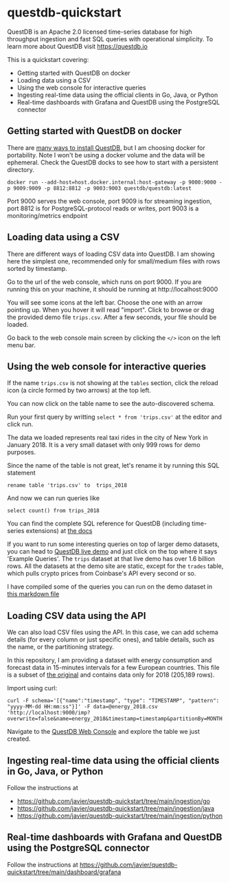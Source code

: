 # questdb-quickstart

QuestDB is an Apache 2.0 licensed time-series database for high throughput ingestion and fast SQL queries with operational simplicity. To learn more about QuestDB visit https://questdb.io

 This is a quickstart covering:

* Getting started with QuestDB on docker
* Loading data using a CSV
* Using the web console for interactive queries
* Ingesting real-time data using the official clients in Go, Java, or Python
* Real-time dashboards with Grafana and QuestDB using the PostgreSQL connector


## Getting started with QuestDB on docker

There are [many ways to install QuestDB](https://questdb.io/docs/get-started/docker/), but I am choosing docker for portability. Note I won't be using a docker volume and the data will be ephemeral. Check the QuestDB docks to see how to start with a persistent directory.

```docker run --add-host=host.docker.internal:host-gateway -p 9000:9000 -p 9009:9009 -p 8812:8812 -p 9003:9003 questdb/questdb:latest```

Port 9000 serves the web console, port 9009 is for streaming ingestion, port 8812 is for PostgreSQL-protocol reads or writes, port 9003 is a monitoring/metrics endpoint

## Loading data using a CSV

There are different ways of loading CSV data into QuestDB. I am showing here the simplest one, recommended only for small/medium files with rows sorted by timestamp.

Go to the url of the web console, which runs on port 9000. If you are running this on your machine, it should be running at http://localhost:9000

You will see some icons at the left bar. Choose the one with an arrow pointing up. When you hover it will read "import". Click to browse or drag the provided demo file `trips.csv`. After a few seconds, your file should be loaded.

Go back to the web console main screen by clicking the `</>` icon on the left menu bar.


## Using the web console for interactive queries

If the name `trips.csv` is not showing at the `tables` section, click the reload icon (a circle formed by two arrows) at the top left.

You can now click on the table name to see the auto-discovered schema.

Run your first query by writting `select * from 'trips.csv'` at the editor and click run.

The data we loaded represents real taxi rides in the city of New York in January 2018. It is a very small dataset with only 999 rows for demo purposes.

Since the name of the table is not great, let's rename it by running this SQL statement

`rename table 'trips.csv' to  trips_2018`

And now we can run queries like

`select count() from trips_2018`

You can find the complete SQL reference for QuestDB (including time-series extensions) at [the docs](https://questdb.io/docs/concept/sql-execution-order/)

If you want to run some interesting queries on top of larger demo datasets, you can head to [QuestDB live demo](https://demo.questdb.io/) and just click on the top where it says 'Example Queries'. The `trips` dataset at that live demo has over 1.6 billion rows. All the datasets at the demo site are static, except for the `trades` table, which pulls crypto prices from Coinbase's API every second or so.

I have compiled some of the queries you can run on the demo dataset in [this markdown file](./demo_queries.md)

## Loading CSV data using the API

We can also load CSV files using the API. In this case, we can add schema details (for every column or just specific ones),
and table details, such as the name, or the partitioning strategy.

In this repository, I am providing a dataset with energy consumption and forecast data in 15-minutes intervals for a few
European countries. This file is a subset of [the original](https://data.open-power-system-data.org/time_series/2020-10-06)
and contains data only for 2018 (205,189 rows).

Import using curl:

```
curl -F schema='[{"name":"timestamp", "type": "TIMESTAMP", "pattern": "yyyy-MM-dd HH:mm:ss"}]' -F data=@energy_2018.csv 'http://localhost:9000/imp?overwrite=false&name=energy_2018&timestamp=timestamp&partitionBy=MONTH'
```

Navigate to the [QuestDB Web Console](http://localhost:9000) and explore the table we just created.

## Ingesting real-time data using the official clients in Go, Java, or Python

Follow the instructions at
* https://github.com/javier/questdb-quickstart/tree/main/ingestion/go
* https://github.com/javier/questdb-quickstart/tree/main/ingestion/java
* https://github.com/javier/questdb-quickstart/tree/main/ingestion/python

## Real-time dashboards with Grafana and QuestDB using the PostgreSQL connector

Follow the instructions at https://github.com/javier/questdb-quickstart/tree/main/dashboard/grafana

